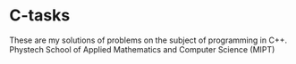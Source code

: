 # C-tasks
These are my solutions of problems on the subject of programming in C++. Phystech School of Applied Mathematics and Computer Science (MIPT)
